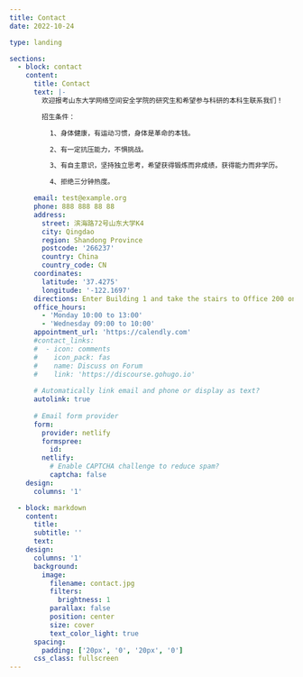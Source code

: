 ```yaml
---
title: Contact
date: 2022-10-24

type: landing

sections:
  - block: contact
    content:
      title: Contact
      text: |-
        欢迎报考山东大学网络空间安全学院的研究生和希望参与科研的本科生联系我们！

        招生条件：

          1、身体健康，有运动习惯，身体是革命的本钱。

          2、有一定抗压能力，不惧挑战。

          3、有自主意识，坚持独立思考，希望获得锻炼而非成绩，获得能力而非学历。

          4、拒绝三分钟热度。

      email: test@example.org
      phone: 888 888 88 88
      address:
        street: 滨海路72号山东大学K4
        city: Qingdao
        region: Shandong Province
        postcode: '266237'
        country: China
        country_code: CN
      coordinates:
        latitude: '37.4275'
        longitude: '-122.1697'
      directions: Enter Building 1 and take the stairs to Office 200 on Floor 2
      office_hours:
        - 'Monday 10:00 to 13:00'
        - 'Wednesday 09:00 to 10:00'
      appointment_url: 'https://calendly.com'
      #contact_links:
      #  - icon: comments
      #    icon_pack: fas
      #    name: Discuss on Forum
      #    link: 'https://discourse.gohugo.io'
    
      # Automatically link email and phone or display as text?
      autolink: true
    
      # Email form provider
      form:
        provider: netlify
        formspree:
          id:
        netlify:
          # Enable CAPTCHA challenge to reduce spam?
          captcha: false
    design:
      columns: '1'

  - block: markdown
    content:
      title:
      subtitle: ''
      text:
    design:
      columns: '1'
      background:
        image: 
          filename: contact.jpg
          filters:
            brightness: 1
          parallax: false
          position: center
          size: cover
          text_color_light: true
      spacing:
        padding: ['20px', '0', '20px', '0']
      css_class: fullscreen
---
```

